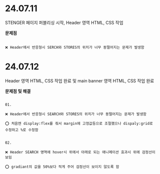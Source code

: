 # 24.07.11

STENGER 페이지 퍼블리싱 시작, Header 영역 HTML, CSS 작업

**문제점**

```

❌ Header에서 반응형시 SERCH와 STORES의 위치가 너무 동떨어지는 문제가 발생함

```

# 24.07.12

Header 영역 HTML, CSS 작업 완료 및 main banner 영역 HTML, CSS 작업 완료

**문제점 및 해결**

```

01.

❌ Header에서 반응형시 SEARCH와 STORES의 위치가 너무 동떨어지는 문제가 발생함

⭕ 처음엔 display:flex를 줘서 margin에 고정값등으로 조절했으나 dispaly:grid로 수정하고 %로 수정함


02.

❌ Header SEARCH 영역에 hover시 위에서 아래로 되는 애니메이션 효과시 위에 검정선이 보임

⭕ gradiant의 값을 50%보다 적게 주어 검정선이 보이지 않도록 함

```
